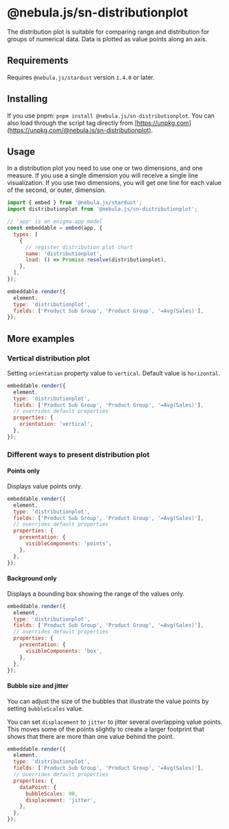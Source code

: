 # @nebula.js/sn-distributionplot

The distribution plot is suitable for comparing range and distribution for groups of numerical data. Data is plotted as value points along an axis.

## Requirements

Requires `@nebula.js/stardust` version `1.4.0` or later.

## Installing

If you use pnpm: `pnpm install @nebula.js/sn-distributionplot`. You can also load through the script tag directly from [https://unpkg.com](https://unpkg.com/@nebula.js/sn-distributionplot).

## Usage

In a distribution plot you need to use one or two dimensions, and one measure. If you use a single dimension you will receive a single line visualization. If you use two dimensions, you will get one line for each value of the second, or outer, dimension.

<!--![image info](./assets/sn-distributionplot-chart.png)-->

```js
import { embed } from '@nebula.js/stardust';
import distributionplot from '@nebula.js/sn-distributionplot';

// 'app' is an enigma app model
const embeddable = embed(app, {
  types: [
    {
      // register distribution plot chart
      name: 'distributionplot',
      load: () => Promise.resolve(distributionplot),
    },
  ],
});

embeddable.render({
  element,
  type: 'distributionplot',
  fields: ['Product Sub Group', 'Product Group', '=Avg(Sales)'],
});
```

## More examples

### Vertical distribution plot

Setting `orientation` property value to `vertical`. Default value is `horizontal`.

<!--![image info](./assets/sn-distributionplot-chart-vertical.png)-->

```js
embeddable.render({
  element,
  type: 'distributionplot',
  fields: ['Product Sub Group', 'Product Group', '=Avg(Sales)'],
  // overrides default properties
  properties: {
    orientation: 'vertical',
  },
});
```

### Different ways to present distribution plot

#### Points only

Displays value points only.

<!--![image info](./assets/sn-distributionplot-chart-only-points.png)-->

```js
embeddable.render({
  element,
  type: 'distributionplot',
  fields: ['Product Sub Group', 'Product Group', '=Avg(Sales)'],
  // overrides default properties
  properties: {
    presentation: {
      visibleComponents: 'points',
    },
  },
});
```

#### Background only

Displays a bounding box showing the range of the values only.

<!--![image info](./assets/sn-distributionplot-chart-only-bg.png)-->

```js
embeddable.render({
  element,
  type: 'distributionplot',
  fields: ['Product Sub Group', 'Product Group', '=Avg(Sales)'],
  // overrides default properties
  properties: {
    presentation: {
      visibleComponents: 'box',
    },
  },
});
```

#### Bubble size and jitter

You can adjust the size of the bubbles that illustrate the value points by setting `bubbleScales` value.

You can set `displacement` to `jitter` to jitter several overlapping value points. This moves some of the points slightly to create a larger footprint that shows that there are more than one value behind the point.

<!--![image info](./assets/sn-distributionplot-chart-size-jitter.png)-->

```js
embeddable.render({
  element,
  type: 'distributionplot',
  fields: ['Product Sub Group', 'Product Group', '=Avg(Sales)'],
  // overrides default properties
  properties: {
    dataPoint: {
      bubbleScales: 90,
      displacement: 'jitter',
    },
  },
});
```
